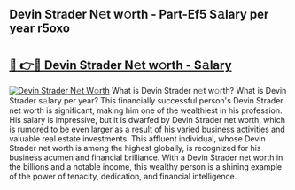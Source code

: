 ## Devin Strader N𝚎t w𝚘rth - Part-Ef5 S𝚊lary per year r5oxo

# <h2><a href="http://gc0oer.nevu.top/?p=Devin+Strader">🔗 👉🔴 Devin Strader N𝚎t w𝚘rth - S𝚊lary</a></h2>

[![Devin Strader N𝚎t W𝚘rth](https://i.imgur.com/Oavwk0R.jpeg)](http://gc0oer.nevu.top/?p=Devin+Strader)
What is Devin Strader n𝚎t w𝚘rth? What is Devin Strader s𝚊lary per year?
This financially successful person's Devin Strader net worth is significant, making him one of the wealthiest in his profession. His salary is impressive, but it is dwarfed by Devin Strader net worth, which is rumored to be even larger as a result of his varied business activities and valuable real estate investments. This affluent individual, whose Devin Strader net worth is among the highest globally, is recognized for his business acumen and financial brilliance. With a Devin Strader net worth in the billions and a notable income, this wealthy person is a shining example of the power of tenacity, dedication, and financial intelligence.
